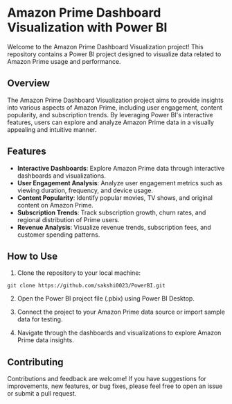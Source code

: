 # Amazon Prime Dashboard Visualization with Power BI

Welcome to the Amazon Prime Dashboard Visualization project! This repository contains a Power BI project designed to visualize data related to Amazon Prime usage and performance.

## Overview

The Amazon Prime Dashboard Visualization project aims to provide insights into various aspects of Amazon Prime, including user engagement, content popularity, and subscription trends. By leveraging Power BI's interactive features, users can explore and analyze Amazon Prime data in a visually appealing and intuitive manner.

## Features

- **Interactive Dashboards**: Explore Amazon Prime data through interactive dashboards and visualizations.
- **User Engagement Analysis**: Analyze user engagement metrics such as viewing duration, frequency, and device usage.
- **Content Popularity**: Identify popular movies, TV shows, and original content on Amazon Prime.
- **Subscription Trends**: Track subscription growth, churn rates, and regional distribution of Prime users.
- **Revenue Analysis**: Visualize revenue trends, subscription fees, and customer spending patterns.

## How to Use

1. Clone the repository to your local machine:

```
git clone https://github.com/sakshi0023/PowerBI.git
```

2. Open the Power BI project file (.pbix) using Power BI Desktop.

3. Connect the project to your Amazon Prime data source or import sample data for testing.

4. Navigate through the dashboards and visualizations to explore Amazon Prime data insights.

## Contributing

Contributions and feedback are welcome! If you have suggestions for improvements, new features, or bug fixes, please feel free to open an issue or submit a pull request.

